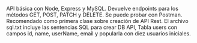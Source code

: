 API básica con Node, Express y MySQL. Devuelve endpoints para los métodos GET, POST, PATCH y DELETE. Se puede probar con Postman. Recomendado como primera clase sobre creación de API Rest. El archivo sql.txt incluye las sentencias SQL para crear DB API, Tabla users con campos id, name, userName, email y popularla con diez usuarios iniciales.
